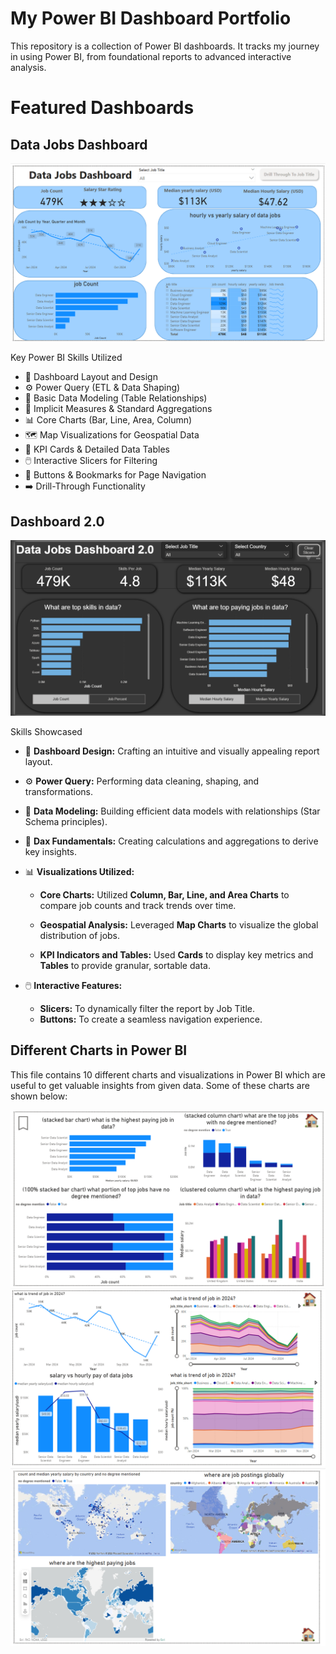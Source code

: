 # My Power BI Dashboard Portfolio
This repository is a collection of Power BI dashboards. It tracks my journey in using Power BI, from foundational reports to advanced interactive analysis.

# Featured Dashboards

## Data Jobs Dashboard

![Data jobs dashboard](/Images/Project%201%20page%201.png)

Key Power BI Skills Utilized
- 🎨 Dashboard Layout and Design
- ⚙️ Power Query (ETL & Data Shaping)
- 🔗 Basic Data Modeling (Table Relationships)
- 🧮 Implicit Measures & Standard Aggregations
- 📊 Core Charts (Bar, Line, Area, Column)
- 🗺️ Map Visualizations for Geospatial Data
- 🔢 KPI Cards & Detailed Data Tables
- 🖱️ Interactive Slicers for Filtering
- 🔘 Buttons & Bookmarks for Page Navigation
- ➡️ Drill-Through Functionality


## Dashboard 2.0

![Dahboard ](/Images/Project%202%20page%201.png)

Skills Showcased

- 🎨 **Dashboard Design:** Crafting an intuitive and visually appealing report layout.
- ⚙️ **Power Query:** Performing data cleaning, shaping, and transformations.
- 🔗 **Data Modeling:** Building efficient data models with relationships (Star Schema principles).
- 🧮 **Dax Fundamentals:** Creating calculations and aggregations to derive key insights. 
- 📊 **Visualizations Utilized:** 
    - **Core Charts:** Utilized **Column, Bar, Line, and Area Charts** to compare job counts and track trends over time.

    - **Geospatial Analysis:** Leveraged **Map Charts** to visualize the global distribution of jobs.

    - **KPI Indicators and  Tables:** Used **Cards** to display key metrics and **Tables** to provide granular, sortable data.

- 🖱️ **Interactive Features:**
    - **Slicers:** To dynamically filter the report by Job Title. 
    - **Buttons:** To create a seamless navigation experience.

## Different Charts in Power BI
This file contains 10 different charts and visualizations in Power BI which are useful to get valuable insights from given data. Some of these charts are shown below: 

![Coumns_Bars](/Images/Column%20&%20Bar.png)
![](/Images/Line%20&%20Area.png)
![](/Images/Maps.png)